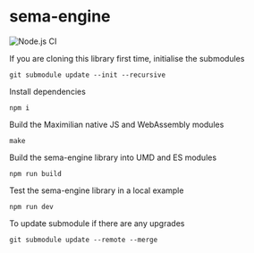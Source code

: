 # sema-engine

![Node.js CI](https://github.com/frantic0/sema-engine/workflows/Node.js%20CI/badge.svg)



If you are cloning this library first time, initialise the submodules
```
git submodule update --init --recursive
```

Install dependencies
```
npm i
```

Build the Maximilian native JS and WebAssembly modules
```
make
```

Build the sema-engine library into UMD and ES modules
```
npm run build
```

Test the sema-engine library in a local example
```
npm run dev
```

To update submodule if there are any upgrades
```
git submodule update --remote --merge
```